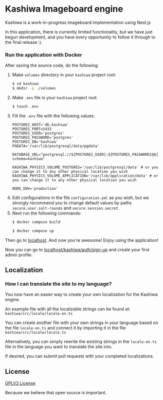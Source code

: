 # Kashiwa Imageboard engine

Kashiwa is a work-in-progress imageboard implementation using Nest.js

In this application, there is currently limited functionality,
but we have just begun development, and you have every opportunity to
follow it through to the final release :).

### Run the application with Docker

After saving the source code, do the following:
1. Make `volumes` directory in your `kashiwa` project root:
    ```sh
   $ cd kashiwa
   $ mkdir -p ./volumes
   ```
2. Make `.env` file in your `kashiwa` project root:
    ```sh
    $ touch .env
   ```
3. Fill the `.env` file with the following values:
    ```
    POSTGRES_HOST='db.kashiwa'
    POSTGRES_PORT=5432
    POSTGRES_USER='postgres'
    POSTGRES_PASSWORD='postgres'
    POSTGRES_DB='kashiwa'
    PGDATA='/var/lib/postgresql/data/pgdata'

    DATABASE_URL="postgresql://${POSTGRES_USER}:${POSTGRES_PASSWORD}@${POSTGRES_HOST}:${POSTGRES_PORT}/${POSTGRES_DB}?schema=kashiwa"

    KASHIWA_PHYSICS_VOLUME_POSTGRES='/var/lib/postgresql/data' # or you can change it to any other physical location you wish
    KASHIWA_PHYSICS_VOLUME_APPLICATION='/var/lib/application/data' # or you can change it to any other physical location you wish
   
    NODE_ENV='production'
    ```
4. Edit configurations in the file `configuration.yml` as you wish,
   but we strongly recommend you to change default values by paths `secure.user.salt-rounds` and `secure.session.secret`.
5. Next run the following commands:
    ```sh
    $ docker compose build

    $ docker compose up
    ```
Then go to [localhost](http://localhost).
And now you're awesome! Enjoy using the application!

Now you can go to [localhost/kashiwa/auth/sign-up](http://localhost/kashiwa/auth/sign-up) and create your first admin profile.

## Localization

### How I can translate the site to my language?

You now have an easier way to create your own localization for the Kashiwa engine.

An example file with all the localizable strings can be found at: `kashiwa/src/locale/locale-en.ts`

You can create another file with your own strings in your language based on the file `locale-en.ts` and connect it by importing it in the file `kashiwa/src/locale/locale.ts`

Alternatively, you can simply rewrite the existing strings in the `locale-en.ts` file in the language you want to translate the site into.

If desired, you can submit pull requests with your completed localizations.

## License
<a href="https://github.com/d-indifference/kashiwa/blob/master/LICENSE">GPLV2 License</a>

Because we believe that open source is important.
